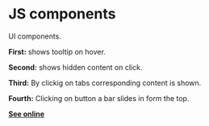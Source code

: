# JS components

UI components.

**First:** shows tooltip on hover.

**Second:** shows hidden content on click.

**Third:** By clickig on tabs corresponding content is shown.

**Fourth:** Clicking on button a bar slides in form the top.

[**See online**](www.google.com)
